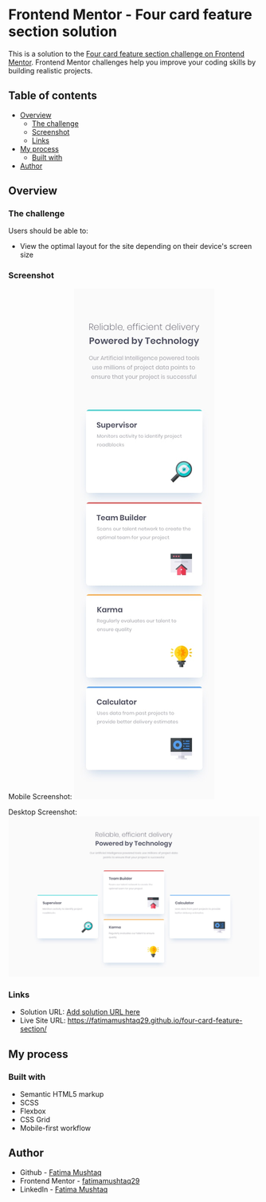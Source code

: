 # Frontend Mentor - Four card feature section solution

This is a solution to the [Four card feature section challenge on Frontend Mentor](https://www.frontendmentor.io/challenges/four-card-feature-section-weK1eFYK). Frontend Mentor challenges help you improve your coding skills by building realistic projects. 

## Table of contents

- [Overview](#overview)
  - [The challenge](#the-challenge)
  - [Screenshot](#screenshot)
  - [Links](#links)
- [My process](#my-process)
  - [Built with](#built-with)
- [Author](#author)

## Overview

### The challenge

Users should be able to:

- View the optimal layout for the site depending on their device's screen size

### Screenshot

Mobile Screenshot:
![](./design/mobile-design.jpg)

Desktop Screenshot:
![](./design/desktop-design.jpg)

### Links

- Solution URL: [Add solution URL here](https://your-solution-url.com)
- Live Site URL: https://fatimamushtaq29.github.io/four-card-feature-section/

## My process

### Built with

- Semantic HTML5 markup
- SCSS
- Flexbox
- CSS Grid
- Mobile-first workflow

## Author

- Github - [Fatima Mushtaq](https://github.com/fatimamushtaq29)
- Frontend Mentor - [fatimamushtaq29](https://www.frontendmentor.io/profile/fatimamushtaq29)
- LinkedIn - [Fatima Mushtaq](https://www.linkedin.com/in/fatima-mushtaq-2aa733107/)
